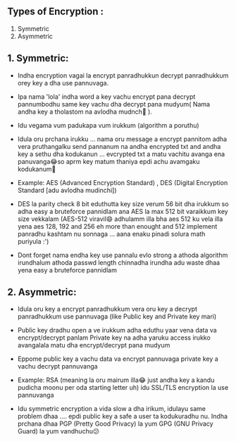 ## Types of Encryption :


1. Symmetric
2. Asymmetric


## 1. Symmetric:

* Indha encryption vagai la encrypt panradhukkun decrypt panradhukkum orey key a dha use pannuvaga. 

* Ipa nama 'lola' indha word a key vachu encrypt pana decrypt pannumbodhu same key vachu dha decrypt pana mudyum( Nama andha key a tholastom na avlodha mudnch🥶 ). 

* Idu vegama vum padukapa vum irukkum (algorithm a poruthu)

* Idula oru prchana irukku ... nama oru message a encrypt pannitom adha vera pruthangalku send pannanum na andha encrypted txt and andha key a sethu dha kodukanun ... evcrypted txt a matu vachitu avanga ena panuvanga😂so aprm key matum thaniya epdi achu avamgaku kodukanum🥲

* Example: AES (Advanced Encryption Standard) , DES (Digital Encryption Standard [adu avlodha mudinchi])

* DES la parity check 8 bit eduthutta key size verum 56 bit dha irukkum so adha easy a bruteforce pannidlam ana AES la max 512 bit varaikkum key size vekkalam (AES-512 viravil😄 adhulamm illa bha aes 512 ku vela illa yena aes 128, 192 and 256 eh more than enought and 512 implement panradhu kashtam nu sonnaga ... aana enaku pinadi solura math puriyula :')

* Dont forget nama endha key use pannalu evlo strong a athoda algorithm irundhalum athoda passwd length chinnadha irundha adu waste dhaa yena easy a bruteforce pannidlam


## 2. Asymmetric:

* Idula oru key a encrypt panradhukkum vera oru key a decrypt panradhukkum use pannuvaga (like Public key and Private key mari)

* Public key dradhu open a ve irukkum adha eduthu yaar vena data va encrypt/decrypt panlam Private key na adha yaruku access irukko avangalala matu dha encrypt/decrypt pana mudyum

* Eppome public key a vachu data va encrypt pannuvaga private key a vachu decrypt pannuvanga

* Example: RSA (meaning la oru mairum illa😂 just andha key a kandu pudicha moonu per oda starting letter uh) idu SSL/TLS encryption la use pannuvanga

* Idu symmetric encryption a vida slow a dha irikum, idulayu same problem dhaa .... epdi public key a safe a user ta kodukuradhu nu. Indha prchana dhaa PGP (Pretty Good Privacy) la yum GPG (GNU Privacy Guard) la yum vandhuchu😕
